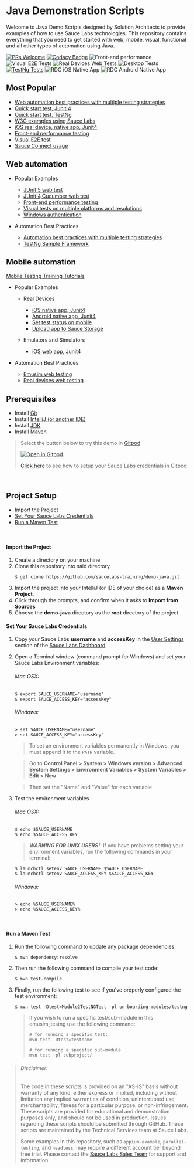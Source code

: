 # Java Demonstration Scripts

Welcome to Java Demo Scripts designed by Solution Architects to provide examples of how to use Sauce Labs technologies. This repository contains
everything that you need to get started with web, mobile, visual, functional and all other types of automation using Java.

[![PRs Welcome](https://img.shields.io/badge/PRs-welcome-brightgreen.svg?style=flat-square)](http://makeapullrequest.com)
[![Codacy Badge](https://api.codacy.com/project/badge/Grade/564ddfb012db40048781b7b6c954d099)](https://app.codacy.com/gh/saucelabs-training/demo-java?utm_source=github.com&utm_medium=referral&utm_content=saucelabs-training/demo-java&utm_campaign=Badge_Grade_Dashboard)
![Front-end performance](https://github.com/saucelabs-training/demo-java/workflows/Front-end%20performance/badge.svg)
![Visual E2E Tests](https://github.com/saucelabs-training/demo-java/workflows/Visual%20E2E%20Tests/badge.svg)
![Real Devices Web Tests](https://github.com/saucelabs-training/demo-java/workflows/Real%20Devices%20Web%20Tests/badge.svg)
![Desktop Tests](https://github.com/saucelabs-training/demo-java/workflows/Desktop%20Tests/badge.svg)
[![TestNg Tests](https://github.com/saucelabs-training/demo-java/actions/workflows/testng.yml/badge.svg)](https://github.com/saucelabs-training/demo-java/actions/workflows/testng.yml)
![RDC iOS Native App](https://github.com/saucelabs-training/demo-java/workflows/RDC%20iOS%20Native%20App/badge.svg)
![RDC Android Native App](https://github.com/saucelabs-training/demo-java/workflows/RDC%20Android%20Native%20App/badge.svg)

## Most Popular
*  [Web automation best practices with multiple testing strategies](/best-practice/src/test/java/com/saucedemo/tests/)
*  [Quick start test, Junit 4](./java11/selenium3.junit4.examples/src/test/java/com/onboarding/Module1JunitTest.java)
*  [Quick start test, TestNg](./selenium-testng-examples/src/test/java/TestNgTest.java)
*  [W3C examples using Sauce Labs](https://github.com/saucelabs-training/demo-java/blob/master/w3c-examples)
*  [iOS real device, native app, Junit4](./java11/appium-junit4-examples/src/test/java/com/realdevice/unifiedplatform/IOSNativeAppUnifiedPlatformTest.java)
*  [Front-end performance testing](./selenium-junit4-examples/src/test/java/com/saucedemo/PerformanceExampleTests.java)
*  [Visual E2E test](./selenium-junit4-examples/src/test/java/com/saucedemo/SimpleVisualE2ETest.java)
*  [Sauce Connect usage](./selenium-junit4-examples/src/test/java/com/saucedemo/SauceConnectTest.java)

## Web automation

* Popular Examples
  * [JUnit 5 web test](/java11/selenium3-junit5-examples/src/test/java/com/saucedemo/JUnit5W3CChromeTest.java)
  * [JUnit 4,Cucumber web test](/java8/selenium3.junit4.examples.cucumber/src/test/resources/AddItem.feature)
  * [Front-end performance testing](./selenium-junit4-examples/src/test/java/com/saucedemo/PerformanceExampleTests.java)
  * [Visual tests on multiple platforms and resolutions](/best-practice/src/test/java/com/saucedemo/tests/VisualCrossPlatformTests.java)
  * [Windows authentication](./selenium-junit4-examples/src/test/java/com/saucedemo/WindowsAuthentication.java)

* Automation Best Practices
  * [Automation best practices with multiple testing strategies](/best-practice/src/test/java/com/saucedemo/tests/)
  * [TestNg Sample Framework](/selenium-testng-best-practice/src/)

## Mobile automation
[Mobile Testing Training Tutorials](./TRAINING.md)

* Popular Examples
  * Real Devices
     * [iOS native app, Junit4](./appium-junit4-examples/src/test/java/com/realdevice/unifiedplatform/IOSNativeAppTest.java)
     * [Android native app, Junit4](./appium-junit4-examples/src/test/java/com/realdevice/unifiedplatform/AndroidNativeAppTest.java)
     * [Set test status on mobile](./appium-junit4-examples/src/test/java/com/realdevice/unifiedplatform/AndroidNativeAppTest.java)
     * [Upload app to Sauce Storage](./appium-junit4-examples/src/test/java/com/realdevice/unifiedplatform/SauceStorage.sh)
    
  * Emulators and Simulators
     * [iOS web app, Junit4](./appium-junit4-examples/src/test/java/com/emusim)

* Automation Best Practices
  * [Emusim web testing](/best-practice/src/test/java/com/saucedemo/tests/EmusimWebAppTests.java)
  * [Real devices web testing](/best-practice/src/test/java/com/saucedemo/tests/RealDeviceWebTests.java)


## Prerequisites

* Install [Git](https://github.com/saucelabs-training/demo-java/blob/master/docs/prerequisites.md#install-git)
* Install [IntelliJ (or another IDE)](https://github.com/saucelabs-training/demo-java/blob/master/docs/prerequisites.md#install-intellij)
* Install [JDK](https://github.com/saucelabs-training/demo-java/blob/master/docs/prerequisites.md#install-the-jdk)
* Install [Maven](https://github.com/saucelabs-training/demo-java/blob/master/docs/prerequisites.md#install-maven)

> Select the button below to try this demo in [Gitpod](https://www.gitpod.io/)
>
> <a href="https://gitpod.io/#https://github.com/saucelabs-training/demo-java"><img src="https://github.com/saucelabs-training/demo-java/blob/master/docs/open-in-gitpod.png" title="Open in Gitpod"></a>
>
> [Click here](docs/gitpod_instructions.md) to see how to setup your Sauce Labs credentials in Gitpod

<br />

## Project Setup
* [Import the Project](#import-the-project)
* [Set Your Sauce Labs Credentials](#set-your-sauce-labs-credentials)
* [Run a Maven Test](#run-a-maven-test)
 
<br />


#### Import the Project

1. Create a directory on your machine.
2. Clone this repository into said directory.
    ```
    $ git clone https://github.com/saucelabs-training/demo-java.git
    ```
2. Import the project into your IntelliJ (or IDE of your choice) as a **Maven Project**.
3. Click through the prompts, and confirm when it asks to **Import from Sources**
4. Choose the **demo-java** directory as the **root** directory of the project.

#### Set Your Sauce Labs Credentials
1. Copy your Sauce Labs **username** and **accessKey** in the [User Settings](https://app.saucelabs.com/user-settings) section of the [Sauce Labs Dashboard](https://app.saucelabs.com/dashboard/builds).
2. Open a Terminal window (command prompt for Windows) and set your Sauce Labs Environment variables:   
   ###### Mac OSX:
   ```
   $ export SAUCE_USERNAME="username"
   $ export SAUCE_ACCESS_KEY="accessKey"
   ```
   ###### Windows:
   ```
   > set SAUCE_USERNAME="username"
   > set SAUCE_ACCESS_KEY="accessKey"
   ```
   > To set an environment variables permanently in Windows, you must append it to the `PATH` variable.
   
   > Go to **Control Panel > System > Windows version > Advanced System Settings > Environment Variables > System Variables > Edit > New**
   
   > Then set the "Name" and "Value" for each variable
   
9. Test the environment variables
    ###### Mac OSX:
    ```
    $ echo $SAUCE_USERNAME
    $ echo $SAUCE_ACCESS_KEY
    ```
    > ***WARNING FOR UNIX USERS!***:
    > If you have problems setting your environment variables, run the following commands in your terminal:
    ```
    $ launchctl setenv SAUCE_USERNAME $SAUCE_USERNAME
    $ launchctl setenv SAUCE_ACCESS_KEY $SAUCE_ACCESS_KEY
    ```
    ###### Windows:
    ```
    > echo %SAUCE_USERNAME%
    > echo %SAUCE_ACCESS_KEY%
    ```

<br />

#### Run a Maven Test

1. Run the following command to update any package dependencies:
    ```
    $ mvn dependency:resolve
    ```
2. Then run the following command to compile your test code:
    ```
    $ mvn test-compile
    ```
3. Finally, run the following test to see if you've properly configured the test environment:
    ```
    $ mvn test -Dtest=Module2TestNGTest -pl on-boarding-modules/testng

    ```

    > If you wish to run a specific test/sub-module in this emusim_testng use the following command:
    >   ```
    >   # for running a specific test:
    >   mvn test -Dtest=testname
    > 
    >   # for running a specific sub-module
    >   mvn test -pl subproject/
    >   ```

> ###### Disclaimer:
>
> The code in these scripts is provided on an "AS-IS" basis without warranty of any kind, either express or implied, including without limitation any implied warranties of condition, uninterrupted use, merchantability, fitness for a particular purpose, or non-infringement. These scripts are provided for educational and demonstration purposes only, and should not be used in production. Issues regarding these scripts should be submitted through GitHub. These scripts are maintained by the Technical Services team at Sauce Labs.
>
> Some examples in this repository, such as `appium-example`, `parallel-testing`, and `headless`, may require a different account tier beyond free trial. Please contact the [Sauce Labs Sales Team](https://saucelabs.com/contact) for support and information.

